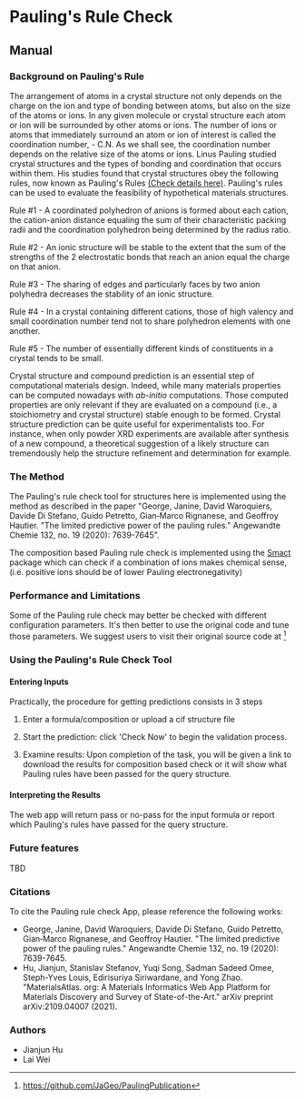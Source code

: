
# Pauling's Rule Check

## Manual

### Background on Pauling's Rule

The arrangement of atoms in a crystal structure not only depends on the charge on the ion and type of bonding between atoms, but also on the size of the atoms or ions.  In any given molecule or crystal structure each atom or ion will be surrounded by other atoms or ions.  The number of  ions or atoms that immediately surround an atom or ion of interest is called the coordination number,  - C.N.  As we shall see, the coordination number depends on the relative size of the atoms or ions. Linus Pauling studied crystal structures and the types of bonding and coordination that occurs within them.  His studies found that crystal structures obey the following rules, now known as Pauling's Rules [(Check details here)](https://www.tulane.edu/~sanelson/eens211/paulingsrules.htm).  Pauling's rules can be used to evaluate the feasibility of hypothetical materials structures.


Rule #1 - A coordinated polyhedron of anions is formed about each cation, the cation-anion
distance equaling the sum of their characteristic packing radii and the coordination
polyhedron being determined by the radius ratio.

Rule #2 - An ionic structure will be stable to the extent that the sum of the strengths of the 2
electrostatic bonds that reach an anion equal the charge on that anion.

Rule #3 - The sharing of edges and particularly faces by two anion polyhedra decreases the
stability of an ionic structure.

Rule #4 - In a crystal containing different cations, those of high valency and small coordination number tend not to share polyhedron elements with one another.

Rule #5 - The number of essentially different kinds of constituents in a crystal tends to be
small.


Crystal structure and compound prediction is an essential step of computational materials
design. Indeed, while many materials properties can be computed nowadays with _ab-initio_
computations. Those computed properties are only relevant if they are evaluated on a compound (i.e., a
stoichiometry and crystal structure) stable enough to be formed. Crystal structure prediction can be quite useful for experimentalists too.
For instance, when only powder XRD experiments are available after synthesis of a new compound, a theoretical suggestion of a likely structure can tremendously help the structure refinement and determination for example.


### The Method

The Pauling's rule check tool for structures here is implemented using the method as described in the paper "George, Janine, David Waroquiers, Davide Di Stefano, Guido Petretto, Gian‐Marco Rignanese, and Geoffroy Hautier. "The limited predictive power of the pauling rules." Angewandte Chemie 132, no. 19 (2020): 7639-7645". 

The composition based Pauling rule check is implemented using the [Smact](https://smact.readthedocs.io/en/stable/_modules/smact/screening.html#pauling_test) package which can check if a combination of ions makes chemical sense, (i.e. positive ions should be of lower Pauling electronegativity)

<!-- ### The basic idea

![substitution example](img/structure-predictor/substitution-example.png)
_Figure 1: An example of ionic substitution._


![ionic substitution correlations](img/structure-predictor/ions-correlation.png)
_Figure 2: Data mined tendency for ionic substitutions.
Red indicates high substitution tendency.
Blue indicates that the tow ions tend to not substitute._



![substitution flowchart](img/structure-predictor/substitution-flowchart.png)
_Figure 3: Procedure for proposing new compound candidates in a quaternary system using the ionic substitution probability._
 -->


### Performance and Limitations

Some of the Pauling rule check may better be checked with different configuration parameters. It's then better to use the original code and tune those parameters. We suggest users to visit their original source code at [^4]

### Using the Pauling's Rule Check Tool

#### Entering Inputs

Practically, the procedure for getting predictions consists in 3 steps

1. Enter a formula/composition or upload a cif structure file

2. Start the prediction: click 'Check Now' to begin the validation process.
   
3. Examine results: Upon completion of the task, you will be given a link to download the results for composition based check or it will show what Pauling rules have been passed for the query structure. 


#### Interpreting the Results

The web app will return pass or no-pass for the input formula or report which Pauling's rules have passed for the query  structure. 


### Future features

TBD


### Citations

To cite the Pauling rule check App, please reference the following works:

- George, Janine, David Waroquiers, Davide Di Stefano, Guido Petretto, Gian‐Marco Rignanese, and Geoffroy Hautier. "The limited predictive power of the pauling rules." Angewandte Chemie 132, no. 19 (2020): 7639-7645.
- Hu, Jianjun, Stanislav Stefanov, Yuqi Song, Sadman Sadeed Omee, Steph-Yves Louis, Edirisuriya Siriwardane, and Yong Zhao. "MaterialsAtlas. org: A Materials Informatics Web App Platform for Materials Discovery and Survey of State-of-the-Art." arXiv preprint arXiv:2109.04007 (2021).

[^1]: https://github.com/QuantumLab-ZY/PAMCARS
[^2]: https://www.science.smith.edu/geosciences/min_jb/PaulingRules.pdf
[^3]: https://www.tulane.edu/~sanelson/eens211/paulingsrules.htm
[^4]: https://github.com/JaGeo/PaulingPublication

### Authors

- Jianjun Hu
- Lai Wei
